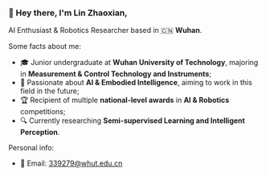 ### 👋 Hey there, I'm **Lin Zhaoxian**,

AI Enthusiast & Robotics Researcher based in 🇨🇳 **Wuhan**.

Some facts about me:
- 🎓 Junior undergraduate at **Wuhan University of Technology**, majoring in **Measurement & Control Technology and Instruments**;
- 🤖 Passionate about **AI & Embodied Intelligence**, aiming to work in this field in the future;
- 🏆 Recipient of multiple **national-level awards** in **AI & Robotics** competitions;
- 🔍 Currently researching **Semi-supervised Learning and Intelligent Perception**.

Personal info:
- 📨 Email: 339279@whut.edu.cn
